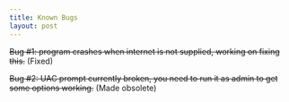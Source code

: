 ```yaml
---
title: Known Bugs
layout: post
---
```

~~Bug #1: program crashes when internet is not supplied, working on fixing this.~~ (Fixed)

~~Bug #2: UAC prompt currently broken, you need to run it as admin to get some options working.~~ (Made obsolete)
